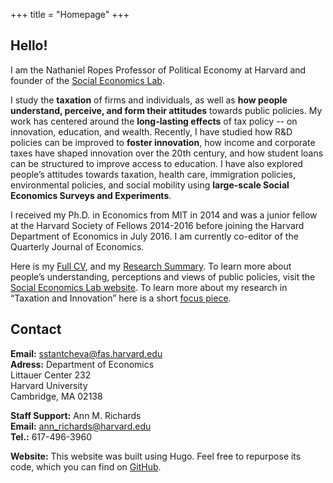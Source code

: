 +++
title = "Homepage"
+++

## Hello!

I am the Nathaniel Ropes Professor of Political Economy at Harvard and founder of the [Social Economics Lab](http://socialeconomicslab.org/).

I study the **taxation** of firms and individuals, as well as **how people understand, perceive, and form their attitudes** towards public policies. My work has centered around the **long-lasting effects** of tax policy -- on innovation, education, and wealth. Recently, I have studied how R&D policies can be improved to **foster innovation**, how income and corporate taxes have shaped innovation over the 20th century, and how student loans can be structured to improve access to education. I have also explored people’s attitudes towards taxation, health care, immigration policies, environmental policies, and social mobility using **large-scale Social Economics Surveys and Experiments**.


I received my Ph.D. in Economics from MIT in 2014 and was a junior fellow at the Harvard Society of Fellows 2014-2016 before joining the Harvard Department of Economics in July 2016. I am currently co-editor of the Quarterly Journal of Economics. 

Here is my [Full CV](https://scholar.harvard.edu/files/stantcheva/files/cv_sstantcheva_apr2022.pdf), and my [Research Summary](https://scholar.harvard.edu/files/stantcheva/files/econ_dynamic_2104.pdf). To learn more about people’s understanding, perceptions and views of public policies, visit the [Social Economics Lab website](http://socialeconomicslab.org/). To learn more about my research in “Taxation and Innovation” here is a short [focus piece](https://www.nber.org/reporter/2018number3/taxation-and-innovation). 


## Contact

**Email:** [sstantcheva@fas.harvard.edu](sstantcheva@fas.harvard.edu)  
**Adress:** 
Department of Economics  
Littauer Center 232  
Harvard University  
Cambridge, MA  02138  

**Staff Support:** Ann M. Richards    
**Email:** [ann_richards@harvard.edu](ann_richards@harvard.edu)  
**Tel.:** 617-496-3960  


**Website:** This website was built using Hugo. Feel free to repurpose its code, which you can find on [GitHub](https://github.com/cschesch/stefanie-stantcheva).
